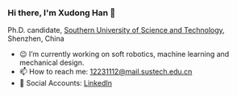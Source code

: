 ### Hi there, I'm Xudong Han 👋

Ph.D. candidate, [Southern University of Science and Technology](https://www.sustech.edu.cn/en/), Shenzhen, China

- 😉 I’m currently working on soft robotics, machine learning and mechanical design.
- 📫 How to reach me: 12231112@mail.sustech.edu.cn
- 💖 Social Accounts: [LinkedIn](https://www.linkedin.com/in/xudong-han/)
